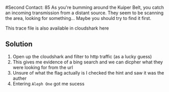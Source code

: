 #Second Contact: 85
As you're bumming around the Kuiper Belt, you catch an incoming transmission from a distant source. They seem to be scanning the area, looking for something... Maybe you should try to find it first.

This trace file is also available in cloudshark here

## Solution
1. Open up the cloudshark and filter to http traffic (as a lucky guess)
2. This gives me evidence of a bing search and we can dicpher what they were looking for from the url
3. Unsure of what the flag actually is I checked the hint and saw it was the auther
4. Entering `Aleph One` got me sucess
